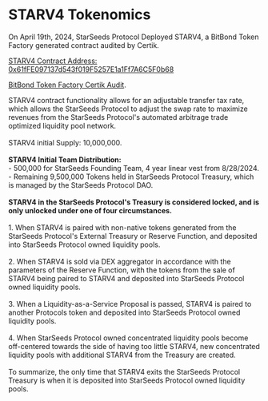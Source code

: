 # STARV4 Tokenomics

On April 19th, 2024, StarSeeds Protocol Deployed STARV4, a BitBond Token Factory generated contract audited by Certik.

[STARV4 Contract Address: 0x61fFE097137d543f019F5257E1a1Ff7A6C5F0b68](https://polygonscan.com/token/0x61ffe097137d543f019f5257e1a1ff7a6c5f0b68)

[BitBond Token Factory Certik Audit](https://skynet.certik.com/projects/bitbond).

STARV4 contract functionality allows for an adjustable transfer tax rate, which allows the StarSeeds Protocol to adjust the swap rate to maximize revenues from the StarSeeds Protocol's automated arbitrage trade optimized liquidity pool network.\
\
STARV4 initial Supply: 10,000,000. \
\
**STARV4 Initial Team Distribution:**  \
\- 500,000 for StarSeeds Founding Team, 4 year linear vest from 8/28/2024. \
\- Remaining 9,500,000 Tokens held in StarSeeds Protocol Treasury, which is managed by the StarSeeds Protocol DAO. \
\
**STARV4 in the StarSeeds Protocol's Treasury is considered locked, and is only unlocked under one of four circumstances.**\
\
1\. When STARV4 is paired with non-native tokens generated from the StarSeeds Protocol's External Treasury or Reserve Function, and deposited into StarSeeds Protocol owned liquidity pools. \
\
2\. When STARV4 is sold via DEX aggregator in accordance with the parameters of the Reserve Function, with the tokens from the sale of STARV4 being paired to STARV4 and deposited into StarSeeds Protocol owned liquidity pools.\
\
3\. When a Liquidity-as-a-Service Proposal is passed, STARV4 is paired to another Protocols token and deposited into StarSeeds Protocol owned liquidity pools. \
\
4\. When StarSeeds Protocol owned concentrated liquidity pools become off-centered towards the side of having too little STARV4, new concentrated liquidity pools with additional STARV4 from the Treasury are created. \
\
To summarize, the only time that STARV4 exits the StarSeeds Protocol Treasury is when it is deposited into StarSeeds Protocol owned liquidity pools.&#x20;
